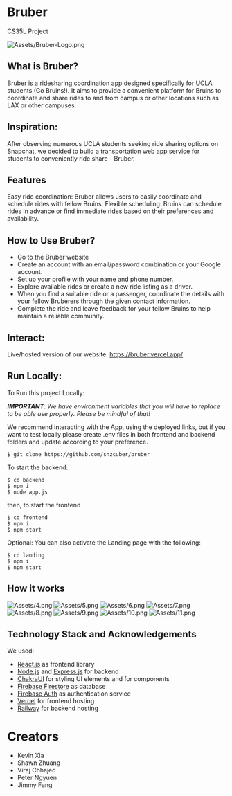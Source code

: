 # Bruber

CS35L Project

![Assets/Bruber-Logo.png](Assets/Bruber-Logo.png)

## What is Bruber?
Bruber is a ridesharing coordination app designed specifically for UCLA students (Go Bruins!). It aims to provide a convenient platform for Bruins to coordinate and share rides to and from campus or other locations such as LAX or other campuses.

## Inspiration:
After observing numerous UCLA students seeking ride sharing options on Snapchat, we decided to build a transportation web app service for students to conveniently ride share - Bruber.

## Features
Easy ride coordination: Bruber allows users to easily coordinate and schedule rides with fellow Bruins.
Flexible scheduling: Bruins can schedule rides in advance or find immediate rides based on their preferences and availability.

## How to Use Bruber?
- Go to the Bruber website
- Create an account with an email/password combination or your Google account.
- Set up your profile with your name and phone number.
- Explore available rides or create a new ride listing as a driver.
- When you find a suitable ride or a passenger, coordinate the details with your fellow Bruberers through the given contact information.
- Complete the ride and leave feedback for your fellow Bruins to help maintain a reliable community.

## Interact:
Live/hosted version of our website: https://bruber.vercel.app/

## Run Locally:
To Run this project Locally:

***IMPORTANT***: *We have environment variables that you will have to replace to be able use properly. Please be mindful of that!*

We recommend interacting with the App, using the deployed links, but if you want to test locally please create .env files in both frontend and backend folders and update according to your preference.


```
$ git clone https://github.com/shzcuber/bruber
```
To start the backend:
```
$ cd backend
$ npm i
$ node app.js
```

then, to start the frontend

```
$ cd frontend
$ npm i
$ npm start
```

Optional:
You can also activate the Landing page with the following:

```
$ cd landing
$ npm i
$ npm start
```

## How it works

![Assets/4.png](Assets/4.png)
![Assets/5.png](Assets/5.png)
![Assets/6.png](Assets/6.png)
![Assets/7.png](Assets/7.png)
![Assets/8.png](Assets/8.png)
![Assets/9.png](Assets/9.png)
![Assets/10.png](Assets/10.png)
![Assets/11.png](Assets/11.png)




## Technology Stack and Acknowledgements
We used:
- [React.js](https://react.dev/) as frontend library
- [Node.js](https://nodejs.org/en) and [Express.js](https://expressjs.com/) for backend
- [ChakraUI](https://chakra-ui.com/) for styling UI elements and for components
- [Firebase Firestore](https://firebase.google.com/) as database
- [Firebase Auth](https://firebase.google.com/) as authentication service
- [Vercel](https://vercel.com/) for frontend hosting 
- [Railway](https://railway.app/) for backend hosting

# Creators
- Kevin Xia
- Shawn Zhuang
- Viraj Chhajed
- Peter Ngyuen
- Jimmy Fang





